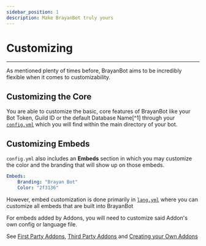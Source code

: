 ```yaml
---
sidebar_position: 1
description: Make BrayanBot truly yours
---
```


# Customizing

---
As mentioned plenty of times before, BrayanBot aims to be incredibly flexible when it comes to customizability.

## Customizing the Core

You are able to customize the basic, core features of BrayanBot like your Bot Token, Guild ID or the default Database Name[^1] through your [`config.yml`](/docs/Management/config) which you will find within the main directory of your bot.
## Customizing Embeds

`config.yml` also includes an **Embeds** section in which you may customize the color and the branding that will show up on those embeds.

```yaml
Embeds:
    Branding: "Brayan Bot"
    Color: "2f3136"
```

However, embed customization is done primarily in [`lang.yml`](/docs/Management/lang) where you can customize all embeds that are built into BrayanBot

For embeds added by Addons, you will need to customize said Addon's own config or language file.

See [First Party Addons](/docs/Developers/Addons/first-party), [Third Party Addons](/docs/Developers/Addons/third-party) and [Creating your Own Addons](/docs/Developers/Addons/creating-addons)